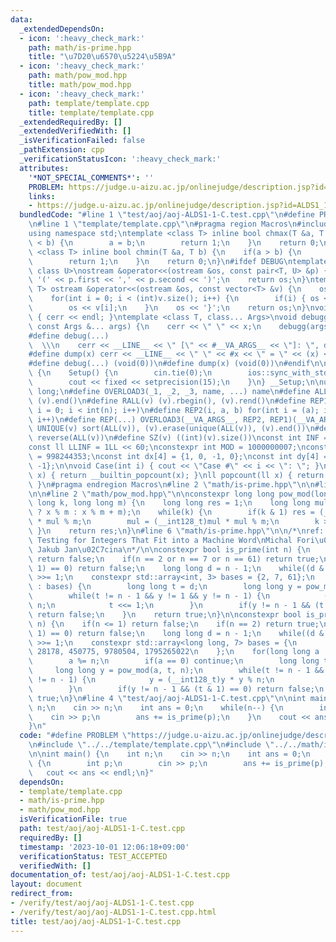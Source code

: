 ```yaml
---
data:
  _extendedDependsOn:
  - icon: ':heavy_check_mark:'
    path: math/is-prime.hpp
    title: "\u7D20\u6570\u5224\u5B9A"
  - icon: ':heavy_check_mark:'
    path: math/pow_mod.hpp
    title: math/pow_mod.hpp
  - icon: ':heavy_check_mark:'
    path: template/template.cpp
    title: template/template.cpp
  _extendedRequiredBy: []
  _extendedVerifiedWith: []
  _isVerificationFailed: false
  _pathExtension: cpp
  _verificationStatusIcon: ':heavy_check_mark:'
  attributes:
    '*NOT_SPECIAL_COMMENTS*': ''
    PROBLEM: https://judge.u-aizu.ac.jp/onlinejudge/description.jsp?id=ALDS1_1_C&lang=jp
    links:
    - https://judge.u-aizu.ac.jp/onlinejudge/description.jsp?id=ALDS1_1_C&lang=jp
  bundledCode: "#line 1 \"test/aoj/aoj-ALDS1-1-C.test.cpp\"\n#define PROBLEM \"https://judge.u-aizu.ac.jp/onlinejudge/description.jsp?id=ALDS1_1_C&lang=jp\"\
    \n#line 1 \"template/template.cpp\"\n#pragma region Macros\n#include <bits/stdc++.h>\n\
    using namespace std;\ntemplate <class T> inline bool chmax(T &a, T b) {\n    if(a\
    \ < b) {\n        a = b;\n        return 1;\n    }\n    return 0;\n}\ntemplate\
    \ <class T> inline bool chmin(T &a, T b) {\n    if(a > b) {\n        a = b;\n\
    \        return 1;\n    }\n    return 0;\n}\n#ifdef DEBUG\ntemplate <class T,\
    \ class U>\nostream &operator<<(ostream &os, const pair<T, U> &p) {\n    os <<\
    \ '(' << p.first << ',' << p.second << ')';\n    return os;\n}\ntemplate <class\
    \ T> ostream &operator<<(ostream &os, const vector<T> &v) {\n    os << '{';\n\
    \    for(int i = 0; i < (int)v.size(); i++) {\n        if(i) { os << ','; }\n\
    \        os << v[i];\n    }\n    os << '}';\n    return os;\n}\nvoid debugg()\
    \ { cerr << endl; }\ntemplate <class T, class... Args>\nvoid debugg(const T &x,\
    \ const Args &... args) {\n    cerr << \" \" << x;\n    debugg(args...);\n}\n\
    #define debug(...)                                                           \
    \  \\\n    cerr << __LINE__ << \" [\" << #__VA_ARGS__ << \"]: \", debugg(__VA_ARGS__)\n\
    #define dump(x) cerr << __LINE__ << \" \" << #x << \" = \" << (x) << endl\n#else\n\
    #define debug(...) (void(0))\n#define dump(x) (void(0))\n#endif\n\nstruct Setup\
    \ {\n    Setup() {\n        cin.tie(0);\n        ios::sync_with_stdio(false);\n\
    \        cout << fixed << setprecision(15);\n    }\n} __Setup;\n\nusing ll = long\
    \ long;\n#define OVERLOAD3(_1, _2, _3, name, ...) name\n#define ALL(v) (v).begin(),\
    \ (v).end()\n#define RALL(v) (v).rbegin(), (v).rend()\n#define REP1(i, n) for(int\
    \ i = 0; i < int(n); i++)\n#define REP2(i, a, b) for(int i = (a); i < int(b);\
    \ i++)\n#define REP(...) OVERLOAD3(__VA_ARGS__, REP2, REP1)(__VA_ARGS__)\n#define\
    \ UNIQUE(v) sort(ALL(v)), (v).erase(unique(ALL(v)), (v).end())\n#define REVERSE(v)\
    \ reverse(ALL(v))\n#define SZ(v) ((int)(v).size())\nconst int INF = 1 << 30;\n\
    const ll LLINF = 1LL << 60;\nconstexpr int MOD = 1000000007;\nconstexpr int MOD2\
    \ = 998244353;\nconst int dx[4] = {1, 0, -1, 0};\nconst int dy[4] = {0, 1, 0,\
    \ -1};\n\nvoid Case(int i) { cout << \"Case #\" << i << \": \"; }\nint popcount(int\
    \ x) { return __builtin_popcount(x); }\nll popcount(ll x) { return __builtin_popcountll(x);\
    \ }\n#pragma endregion Macros\n#line 2 \"math/is-prime.hpp\"\n\n#line 4 \"math/is-prime.hpp\"\
    \n\n#line 2 \"math/pow_mod.hpp\"\n\nconstexpr long long pow_mod(long long x, long\
    \ long k, long long m) {\n    long long res = 1;\n    long long mul = (x >= 0\
    \ ? x % m : x % m + m);\n    while(k) {\n        if(k & 1) res = (__int128_t)res\
    \ * mul % m;\n        mul = (__int128_t)mul * mul % m;\n        k >>= 1;\n   \
    \ }\n    return res;\n}\n#line 6 \"math/is-prime.hpp\"\n\n/*\nref: Fast Primality\
    \ Testing for Integers That Fit into a Machine Word\nMichal Fori\u02C7sek and\
    \ Jakub Jan\u02C7cina\n*/\n\nconstexpr bool is_prime(int n) {\n    if(n <= 1)\
    \ return false;\n    if(n == 2 or n == 7 or n == 61) return true;\n    if((n &\
    \ 1) == 0) return false;\n    long long d = n - 1;\n    while((d & 1) == 0) d\
    \ >>= 1;\n    constexpr std::array<int, 3> bases = {2, 7, 61};\n    for(int a\
    \ : bases) {\n        long long t = d;\n        long long y = pow_mod(a, t, n);\n\
    \        while(t != n - 1 && y != 1 && y != n - 1) {\n            (y *= y) %=\
    \ n;\n            t <<= 1;\n        }\n        if(y != n - 1 && (t & 1) == 0)\
    \ return false;\n    }\n    return true;\n}\n\nconstexpr bool is_prime(long long\
    \ n) {\n    if(n <= 1) return false;\n    if(n == 2) return true;\n    if((n &\
    \ 1) == 0) return false;\n    long long d = n - 1;\n    while((d & 1) == 0) d\
    \ >>= 1;\n    constexpr std::array<long long, 7> bases = {\n        2, 325, 9375,\
    \ 28178, 450775, 9780504, 1795265022\n    };\n    for(long long a : bases) {\n\
    \        a %= n;\n        if(a == 0) continue;\n        long long t = d;\n   \
    \     long long y = pow_mod(a, t, n);\n        while(t != n - 1 && y != 1 && y\
    \ != n - 1) {\n            y = (__int128_t)y * y % n;\n            t <<= 1;\n\
    \        }\n        if(y != n - 1 && (t & 1) == 0) return false;\n    }\n    return\
    \ true;\n}\n#line 4 \"test/aoj/aoj-ALDS1-1-C.test.cpp\"\n\nint main() {\n    int\
    \ n;\n    cin >> n;\n    int ans = 0;\n    while(n--) {\n        int p;\n    \
    \    cin >> p;\n        ans += is_prime(p);\n    }\n    cout << ans << endl;\n\
    }\n"
  code: "#define PROBLEM \"https://judge.u-aizu.ac.jp/onlinejudge/description.jsp?id=ALDS1_1_C&lang=jp\"\
    \n#include \"../../template/template.cpp\"\n#include \"../../math/is-prime.hpp\"\
    \n\nint main() {\n    int n;\n    cin >> n;\n    int ans = 0;\n    while(n--)\
    \ {\n        int p;\n        cin >> p;\n        ans += is_prime(p);\n    }\n \
    \   cout << ans << endl;\n}"
  dependsOn:
  - template/template.cpp
  - math/is-prime.hpp
  - math/pow_mod.hpp
  isVerificationFile: true
  path: test/aoj/aoj-ALDS1-1-C.test.cpp
  requiredBy: []
  timestamp: '2023-10-01 12:06:18+09:00'
  verificationStatus: TEST_ACCEPTED
  verifiedWith: []
documentation_of: test/aoj/aoj-ALDS1-1-C.test.cpp
layout: document
redirect_from:
- /verify/test/aoj/aoj-ALDS1-1-C.test.cpp
- /verify/test/aoj/aoj-ALDS1-1-C.test.cpp.html
title: test/aoj/aoj-ALDS1-1-C.test.cpp
---
```

